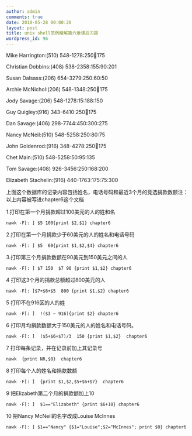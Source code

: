 ```yaml
---
author: admin
comments: true
date: 2010-05-28 00:00:20
layout: post
title: unix shell范例精解第六章课后习题
wordpress_id: 96
---
```


Mike Harrington:(510) 548-1278:250:100:175

Christian Dobbins:(408) 538-2358:155:90:201

Susan Dalsass:(206) 654-3279:250:60:50

Archie McNichol:(206) 548-1348:250:100:175

Jody Savage:(206) 548-1278:15:188:150

Guy Quigley:(916) 343-6410:250:100:175

Dan Savage:(406) 298-7744:450:300:275

Nancy McNeil:(510) 548-5258:250:80:75

John Goldenrod:(916) 348-4278:250:100:175

Chet Main:(510) 548-5258:50:95:135

Tom Savage:(408) 926-3456:250:168:200

Elizabeth Stachelin:(916) 440-1763:175:75:300

上面这个数据库的记录内容包括姓名，电话号码和最近3个月的竞选捐款数额注：以上内容被写进chapter6这个文档

1.打印在第一个月捐款超过100美元的人的姓和名

    nawk -F[: ] $5 100{print $2,$1} chapter6

2.打印在第一个月捐款少于60美元的人的姓名和电话号码

    nawk -F[: ] $5  60{print $1,$2,$4} chapter6

3.打印第三个月捐款数额在90美元到150美元之间的人

    nawk -F[: ] $7 150  $7 90 {print $1,$2} chapter6

4 打印这3个月的捐款总额超过800美元的人

    nawk -F[: ]$7+$6+$5  800 {print $1,$2} chapter6

5 打印不在916区的人的姓

    nawk -F[: ]  !($3 ~ 916){print $2} chapter6

6 打印月均捐款数额大于150美元的人的姓名和电话号码。

    nawk -F[: ]  ($5+$6+$7)/3  150 {print $1,$2}  chapter6

7 打印每条记录，并在记录前加上其记录号

    nawk  {print NR,$0}  chapter6

8 打印每个人的姓名和捐款数额

    nawk -F[: ]  {print $1,$2,$5+$6+$7}  chapter6

9 把Elizabeth第二个月的捐款额加上10

    nawk -F[: ]  $1=="Elizabeth" {print $6+10} chapter6

10 把Nancy McNeil的名字改成Louise McInnes

    nawk -F[: ] $1=="Nancy" {$1="Louise";$2="McInnes"; print $0} chapter6

